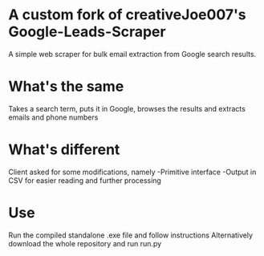 
# A custom fork of creativeJoe007's Google-Leads-Scraper
A simple web scraper for bulk email extraction from Google search results.

# What's the same
Takes a search term, puts it in Google, browses the results and extracts emails and phone numbers
 
# What's different
Client asked for some modifications, namely
-Primitive interface
-Output in CSV for easier reading and further processing

# Use
Run the compiled standalone .exe file and follow instructions
Alternatively download the whole repository and run run.py
